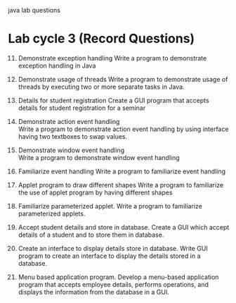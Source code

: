 java lab questions 



Lab cycle 3 (Record Questions) 
=====================================
11. Demonstrate exception handling 
Write a program to demonstrate exception handling in Java 

12. Demonstrate usage of threads 
Write a program to demonstrate usage of threads by executing two or more 
separate tasks in Java. 

13. Details for student registration 
Create a GUI program that accepts details for student registration for a seminar 

14. Demonstrate action event handling  
Write a program to demonstrate action event handling by using interface having 
two textboxes to swap values. 

15. Demonstrate window event handling   
Write a program to demonstrate window event handling 

16. Familiarize event handling 
Write a program to familiarize event handling 

17. Applet program to draw different shapes 
Write a program to familiarize the use of applet program by having different 
shapes 

18. Familiarize parameterized applet. 
Write a program to familiarize parameterized applets. 

19. Accept student details and store in database. 
Create a GUI which accept details of a student and to store them in database. 

20. Create an interface to display details store in database. 
Write GUI program to create an interface to display the details stored in a 
database. 

21. Menu based application program. 
Develop a menu-based application program that accepts employee details, 
performs operations, and displays the information from the database in a GUI. 
